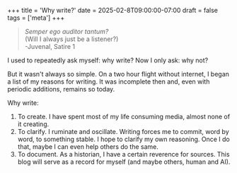 +++
title = 'Why write?'
date = 2025-02-8T09:00:00-07:00
draft = false
tags = ['meta']
+++
> *Semper ego auditor tantum?*  
(Will I always just be a listener?)  
-Juvenal, Satire 1


I used to repeatedly ask myself: why write? Now I only ask: why not?

But it wasn't always so simple. On a two hour flight without internet, I began a list of my reasons for writing. It was incomplete then and, even with periodic additions, remains so today.

Why write:
1. To create. I have spent most of my life consuming media, almost none of it creating.
2. To clarify. I ruminate and oscillate. Writing forces me to commit, word by word, to something stable. I hope to clarify my own reasoning. Once I do that, maybe I can even help others do the same.
3. To document. As a historian, I have a certain reverence for sources. This blog will serve as a record for myself (and maybe others, human and AI).